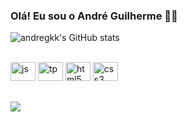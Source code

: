 ### Olá! Eu sou o André Guilherme 🧛🏾

![andregkk's GitHub stats](https://github-readme-stats.vercel.app/api?username=andregkk&show_icons=true&theme=dracula)
<div style="display: inline_block"><br>
  <img alt="js" height="30" width="40" src="https://cdn.jsdelivr.net/gh/devicons/devicon/icons/javascript/javascript-original.svg"/>
  <img alt="tp" height="30" width="40" src="https://cdn.jsdelivr.net/gh/devicons/devicon/icons/typescript/typescript-original.svg"/>
  <img alt="html5" height="30" width="40" src="https://cdn.jsdelivr.net/gh/devicons/devicon/icons/html5/html5-original.svg"/>  
  <img alt="css3" height="30" width="40" src="https://cdn.jsdelivr.net/gh/devicons/devicon/icons/css3/css3-original.svg"/>
</div>

##

<div>
 <a href="https://www.linkedin.com/in/andr%C3%A9guilherme/" target="_blank"><img src="https://img.shields.io/badge/-LinkedIn-%230077B5?style=for-the-badge&logo=linkedin&logoColor=white" target="_blank"></a>
 </div>
